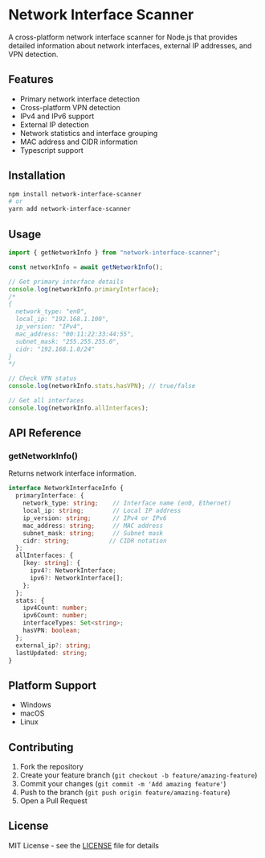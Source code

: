 # Network Interface Scanner

A cross-platform network interface scanner for Node.js that provides detailed information about network interfaces, external IP addresses, and VPN detection.

## Features

- Primary network interface detection
- Cross-platform VPN detection
- IPv4 and IPv6 support
- External IP detection
- Network statistics and interface grouping
- MAC address and CIDR information
- Typescript support

## Installation

```bash
npm install network-interface-scanner
# or
yarn add network-interface-scanner
```

## Usage

```typescript
import { getNetworkInfo } from "network-interface-scanner";

const networkInfo = await getNetworkInfo();

// Get primary interface details
console.log(networkInfo.primaryInterface);
/*
{
  network_type: "en0",
  local_ip: "192.168.1.100",
  ip_version: "IPv4",
  mac_address: "00:11:22:33:44:55",
  subnet_mask: "255.255.255.0",
  cidr: "192.168.1.0/24"
}
*/

// Check VPN status
console.log(networkInfo.stats.hasVPN); // true/false

// Get all interfaces
console.log(networkInfo.allInterfaces);
```

## API Reference

### getNetworkInfo()

Returns network interface information.

```typescript
interface NetworkInterfaceInfo {
  primaryInterface: {
    network_type: string;    // Interface name (en0, Ethernet)
    local_ip: string;        // Local IP address
    ip_version: string;      // IPv4 or IPv6
    mac_address: string;     // MAC address
    subnet_mask: string;     // Subnet mask
    cidr: string;           // CIDR notation
  };
  allInterfaces: {
    [key: string]: {
      ipv4?: NetworkInterface;
      ipv6?: NetworkInterface[];
    };
  };
  stats: {
    ipv4Count: number;      
    ipv6Count: number;      
    interfaceTypes: Set<string>;
    hasVPN: boolean;        
  };
  external_ip?: string;     
  lastUpdated: string;      
}
```

## Platform Support

- Windows
- macOS
- Linux

## Contributing

1. Fork the repository
2. Create your feature branch (`git checkout -b feature/amazing-feature`)
3. Commit your changes (`git commit -m 'Add amazing feature'`)
4. Push to the branch (`git push origin feature/amazing-feature`)
5. Open a Pull Request

## License

MIT License - see the [LICENSE](LICENSE) file for details
